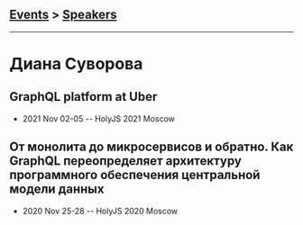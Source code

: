 ## [Events](../README.md) > [Speakers](../speakers.md)
---

# Диана Суворова

## GraphQL platform at Uber
- 2021 Nov 02-05 -- HolyJS 2021 Moscow    
## От монолита до микросервисов и обратно. Как GraphQL переопределяет архитектуру программного обеспечения центральной модели данных
- 2020 Nov 25-28 -- HolyJS 2020 Moscow    
